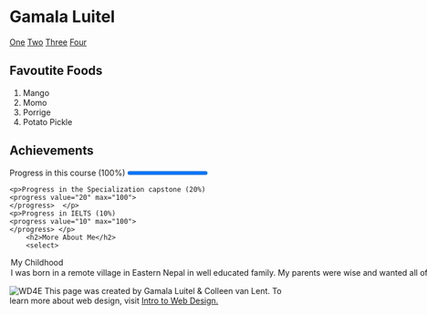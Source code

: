 <!DOCTYPE html>
<html lang = "en">
<head>
	<meta charset = "UTF-8">
	<title>Gamala Luitel</title>
	</head>
<body>
	<h1>Gamala Luitel</h1>
	<a href= "https://www.facebook.com/">One</a> <a href= "https://www.twitter.com/">Two</a> <a href="https://www.linkedin.com/">Three</a> <a href="https://www.instagram.com/">Four</a>
	<h2> Favoutite Foods</h2>
	<ol>
<li>Mango</li>
<li>Momo</li>
<li>Porrige</li>
<li>Potato Pickle</li>
</ol>

<h2>Achievements</h2>
<p>Progress in this course (100%)
    <progress value="100" max="100"> 
    </progress> </p> 
  
    <p>Progress in the Specialization capstone (20%)
    <progress value="20" max="100"> 
    </progress>  </p> 
    <p>Progress in IELTS (10%) 
    <progress value="10" max="100"> 
    </progress> </p>
		<h2>More About Me</h2>
		<select>
  <option value="childhood">My Childhood</option>
		 <option value="description">I was born in a remote village in Eastern Nepal in well educated family. My parents were wise and wanted all of their children to get good education.</option></select>
		<p><a href="http://intro-webdesign.com"></a><img src="http://www.intro-webdesign.com/images/newlogo.png" alt= WD4E logo"/> 
		This page was created by Gamala Luitel & Colleen van Lent. To learn more about web design, visit <a href="http://www.intro-webdesign.com"/>Intro to Web Design.</a>
</p>
</body>
</html>
